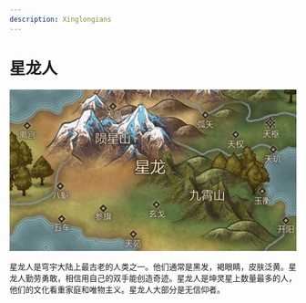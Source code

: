 ```yaml
---
description: Xinglongians
---
```


# 星龙人

![&#x661F;&#x9F99;](../../.gitbook/assets/xing-long-.jpg)

星龙人是穹宇大陆上最古老的人类之一。他们通常是黑发，褐眼睛，皮肤泛黄。星龙人勤劳勇敢，相信用自己的双手能创造奇迹。星龙人是坤灵星上数量最多的人，他们的文化看重家庭和唯物主义。星龙人大部分是无信仰者。

